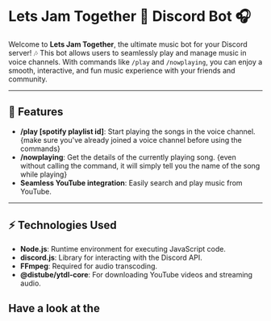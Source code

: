 # Lets Jam Together 🎵 Discord Bot 🎧

Welcome to **Lets Jam Together**, the ultimate music bot for your Discord server! 🎶 This bot allows users to seamlessly play and manage music in voice channels. With commands like `/play` and `/nowplaying`, you can enjoy a smooth, interactive, and fun music experience with your friends and community.

---

## 🚀 Features

- **/play [spotify playlist id]**: Start playing the songs in the voice channel. {make sure you've already joined a voice channel before using the commands}
- **/nowplaying**: Get the details of the currently playing song. {even without calling the command, it will simply tell you the name of the song while playing}
- **Seamless YouTube integration**: Easily search and play music from YouTube.

---

## ⚡ Technologies Used

- **Node.js**: Runtime environment for executing JavaScript code.
- **discord.js**: Library for interacting with the Discord API.
- **FFmpeg**: Required for audio transcoding.
- **@distube/ytdl-core**: For downloading YouTube videos and streaming audio.

## Have a look at the 